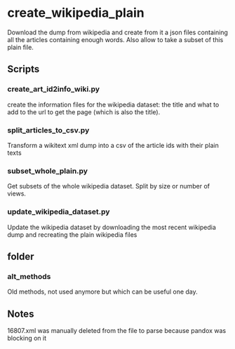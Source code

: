 # create_wikipedia_plain

Download the dump from wikipedia and create from it a json files containing all the articles containing enough words. Also allow to take a subset of this plain file.

## Scripts

### create_art_id2info_wiki.py

create the information files for the wikipedia dataset: the title and what to add to the url to get the page (which is also the title).


### split_articles_to_csv.py

Transform a wikitext xml dump into a csv of the article ids with their plain texts

### subset_whole_plain.py

Get subsets of the whole wikipedia dataset. Split by size or number of views.

### update_wikipedia_dataset.py

Update the wikipedia dataset by downloading the most recent wikipedia dump and recreating the plain wikipedia files


## folder 

### alt_methods

Old methods, not used anymore but which can be useful one day.

## Notes
16807.xml was manually deleted from the file to parse because pandox was blocking on it